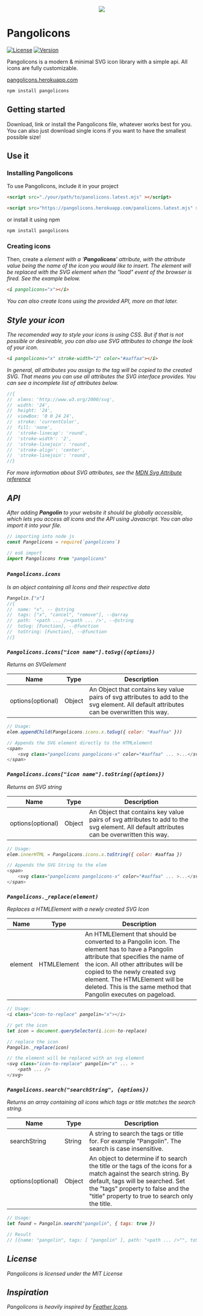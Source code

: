 <p align="center">
	<img src="https://www.teddystudiosink.de/images/pangolin_logo@_s24.svg">
</p>

# Pangolicons  

[![License](http://img.shields.io/:license-mit-blue.svg?style=flat-square)](http://badges.mit-license.org)
[![Version](https://img.shields.io/badge/version-1.0.0-informational?style=flat-square)]()


Pangolicons is a modern & minimal SVG icon library with a simple api. All icons are fully customizable. 

<a href="https://pangolicons.herokuapp.com" alt="Pangolicons website" target="_blank" rel="norefferer noopener">pangolicons.herokuapp.com</a>

```javascript
npm install pangolicons
```

## Getting started

Download, link or install the Pangolicons file, whatever works best for you. You can also just download single icons if you want to have the smallest possible size!

## Use it

### Installing Pangolicons

To use Pangolicons, include it in your project

```HTML
<script src="./your/path/to/panolicons.latest.mjs" ></script>
```
```HTML
<script src="https://pangolicons.herokuapp.com/panolicons.latest.mjs" ></script>
```

or install it using npm

```javascript
npm install pangolicons
```

### Creating icons

Then, create a **<i>** element with a '**Pangolicons**' attribute, with the attribute value being the name of the icon you would like to insert. The **<i>** element will be replaced with the SVG element when the "load" event of the browser is fired. See the example below.

```HTML
<i pangolicons="x"></i>
```

You can also create Icons using the provided API, more on that later.

## Style your icon

The recomended way to style your icons is using CSS. But if that is not possible or desireable, you can also use SVG attributes to change the look of your icon. 

```HTML
<i pangolicons="x" stroke-width="2" color="#aaffaa"></i>
```

In general, all attributes you assign to the **<i>** tag will be copied to the created SVG. That means you can use all attributes the SVG interface provides. You can see a incomplete list of attributes below. 

```javascript
//{ 
//  xlmns: 'http://www.w3.org/2000/svg',
//  width: '24',
//	height: '24',
//	viewBox: '0 0 24 24',
//	stroke: 'currentColor',
//	fill: 'none',
//	'stroke-linecap': 'round',
//	'stroke-width': '2',
//	'stroke-linejoin': 'round',
//	'stroke-align': 'center',
//	'stroke-linejoin': 'round',
//}
```

For more information about SVG attributes, see the <a href="https://developer.mozilla.org/en-US/docs/Web/SVG" target="_blank" rel="noreffer noopener">MDN Svg Attribute reference</a> 

## API



After adding **Pangolin** to your website it should be globally accessible, which lets you access all icons and the API using Javascript. You can also import it into your file.  

```javascript
// importing into node js
const Pangolicons = require(`pangolicons`)

// es6 import
import Pangolicons from "pangolicons"
```  

### `Pangolicons.icons`  &nbsp;  &nbsp;  

Is an object containing all Icons and their respective data

```javascript
Pangolin.["x"]
//{
//  name: "x", -- @string
//  tags: ["x", "cancel", "remove"], --@array
//  path: '<path ... /><path ... />', --@string
//  toSvg: [Function], --@function
//  toString: [Function], --@function
//}
```

### `Pangolicons.icons["icon name"].toSvg({options})`  

Returns an SVGelement  

| Name | Type | Description |
|------|------|-------------|
|options(optional)|Object|An Object that contains key value pairs of svg attributes to add to the svg element. All default attributes can be overwritten this way.

```javascript
// Usage:
elem.appendChild(Pangolicons.icons.x.toSvg({ color: "#aaffaa" }))

// Appends the SVG element directly to the HTMLelement
<span>
	<svg class="pangolicons pangolicons-x" color="#aaffaa" ... >...</svg>
</span>
```  

### `Pangolicons.icons["icon name"].toString({options})`  

Returns an SVG string  

| Name | Type | Description |
|------|------|-------------|
|options(optional)|Object|An Object that contains key value pairs of svg attributes to add to the svg element. All default attributes can be overwritten this way.

```javascript
// Usage:
elem.innerHTML = Pangolicons.icons.x.toString({ color: #aaffaa })

// Appends the SVG String to the elem
<span>
	<svg class="pangolicons pangolicons-x" color="#aaffaa" ... >...</svg>
</span>	
```  

### `Pangolicons._replace(element)`  

Replaces a HTMLElement with a newly created SVG Icon  

| Name | Type | Description |
|------|------|-------------|
|element|HTMLElement|An HTMLElement that should be converted to a Pangolin icon. The element has to have a Pangolin attribute that specifies the name of the icon. All other attributes will be copied to the newly created svg element. The HTMLElement will be deleted. This is the same method that Pangolin executes on pageload.

```javascript
// Usage:
<i class="icon-to-replace" pangolin="x"></i>

// get the icon
let icon = document.querySelector(i.icon-to-replace)

// replace the icon
Pangolin._replace(icon)

// the element will be replaced with an svg element
<svg class="icon-to-replace" pangolin="x" ... >
	<path ... />
</svg>
```  

### `Pangolicons.search("searchString", {options})`  

Returns an array containing all icons which tags or title matches the search string.  

| Name | Type | Description |
|------|------|-------------|
|searchString|String|A string to search the tags or title for. For example "Pangolin". The search is case insensitive.
|options(optional)|Object|An object to determine if to search the title or the tags of the icons for a match against the search string. By default, tags will be searched. Set the "tags" property to false and the "title" property to true to search only the title.

```javascript
// Usage:
let found = Pangolin.search("pangolin", { tags: true })

// Result
// [{name: "pangolin", tags: [ "pangolin" ], path: "<path ... />"", toSvg: ƒ, toString: ƒ}]
```  

## License

Pangolicons is licensed under the MIT License

## Inspiration

Pangolicons is heavily inspired by <a href="https://github.com/feathericons/feather" target="_blank" rel="noreffer noopener">Feather Icons</a>.
